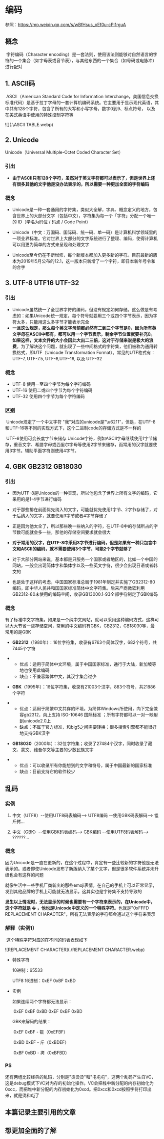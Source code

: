 # 编码

参照：https://mp.weixin.qq.com/s/wBfHsus_oEf0u-cPi1rguA

## 概念

​	字符编码（Character encoding）是一套法则，使用该法则能够对自然语言的字符的一个集合（如字母表或音节表），与其他东西的一个集合（如号码或电脉冲）进行配对

## 1. ASCII码

​	ASCII（American Standard Code for Information  Interchange，美国信息交换标准代码）是基于拉丁字母的一套计算机编码系统。它主要用于显示现代英语，其中共有128个字符，包含了所有的大写和小写字母，数字0到9、标点符号， 以及在美式英语中使用的特殊控制字符等

![](.\ASCII TABLE.webp)

## 2. Unicode

Unicode（Universal Multiple-Octet Coded Character Set）

### 引出

- **由于ASCII只有128个字符，虽然对于英文字符都可以表示了，但是世界上还有很多其他的文字他是没办法表示的，所以需要一种更加全面的字符编码**


### 概念

- Unicode是一种一套通用的字符集，类似大全解，字典、概念定义的地方，包含世界上的大部分文字（包括中文），字符集为每一个「字符」分配一个唯一的 ID（学名为码位 / 码点 / Code Point）

- Unicode（中文：万国码、国际码、统一码、单一码）是计算机科学领域里的一项业界标准。它对世界上大部分的文字系统进行了整理、编码，使得计算机可以用更为简单的方式来呈现和处理文字

- Unicode至今仍在不断增修，每个新版本都加入更多新的字符。目前最新的版本为2019年5月公布的12.1，这一版本只新增了一个字符，即日本新年号令和的合字


## 3. UTF-8 UTF16 UTF-32

### 引出

- Unicode虽然统一了全世界字符的编码，但没有规定如何存储。这么做是有考虑的：如果Unicode统一规定，每个符号就要用三个或四个字节表示，因为字符太多，只能用这么多字节才能表示完全
- **一旦这么规定，那么每个英文字母前都必然有二到三个字节是0，因为所有英文字母在ASCII中都有，都可以用一个字节表示，剩余字节位置就要补充0。如果这样，文本文件的大小会因此大出二三倍，这对于存储来说是极大的浪费**。为了解决这个问题，就出现了一些中间格式的字符集，他们被称为通用转换格式，即UTF（Unicode Transformation Format）。常见的UTF格式有：UTF-7, UTF-7.5, UTF-8,UTF-16, 以及 UTF-32

### 概念

- UTF-8  使用一至四个字节为每个字符编码
- UTF-16 使用二或四个字节为每个字符编码
- UTF-32 使用四个字节为每个字符编码

### 区别

​	Unicode规定了一个中文字符 "我"对应的unicode是"\u6211"，但是，在UTF-8和UTF-16等不同的实现方式下，这个二进制code的存储方式是不一样的

​	UTF-8使用可变长度字节来储存 Unicode字符，例如ASCII字母继续使用1字节储存，重音文字、希腊字母或西里尔字母等使用2字节来储存，而常用的汉字就要使用3字节。辅助平面字符则使用4字节。

## 4. GBK GB2312 GB18030

### 引出

- 因为UTF-8是Unicode的一种实现，所以他包含了世界上所有文字的编码，它采用的是1-4字节进行编码

- 对于那些排在前面优先纳入的文字，可能就优先使用1字节、2字节存储了，对于后纳入的文字，就要使用3字节或者4字节存储了

- 正是因为他太全了，所以那些晚一些纳入的字符，在UTF-8中的存储所占的字节数可能就会多一些，那他的存储空间要求就会很大

- **对于常用的汉字，在UTF-8中采用3字节进行编码，但是如果有一种只包含中文和ASCII的编码，就不需要使用3个字节，可能2个字节就够了**

- 对于大部分网站来说，基本都是只服务一个国家或者地区的，比如一个中国的网站，一般会出现简体字和繁体字以及一些英文字符，很少会出现日语或者韩文的

- 也是处于这样的考虑，中国国家标准总局于1981年制定并实施了GB2312-80编码，即中华人民共和国国家标准简体中文字符集。后来产商微软利用GB2312-80未使用的编码空间，收录GB13000.1-93全部字符制定了GBK编码

### 概念

​	有了标准中文字符集，如果是一个纯中文网站，就可以采用这种编码方式，这样可以大大节省一些存储空间，常用的中文编码有GBK，GB2312，GB18030等，最常用的是GBK

- **GB2312**（1980年）：16位字符集，收录有6763个简体汉字，682个符号，共7445个字符

- - 优点：适用于简体中文环境，属于中国国家标准，通行于大陆，新加坡等地也使用此编码
  - 缺点：不兼容繁体中文，其汉字集合过少

- **GBK**（1995年）：16位字符集，收录有21003个汉字，883个符号，共21886个字符

- - 优点：适用于简繁中文共存的环境，为简体Windows所使用，向下完全兼容gb2312，向上支持 ISO-10646 国际标准 ；所有字符都可以一对一映射到unicode2.0上
  - 缺点：不属于官方标准，和big5之间需要转换；很多搜索引擎都不能很好地支持GBK汉字

- **GB18030**（2000年）：32位字符集；收录了27484个汉字，同时收录了藏文、蒙文、维吾尔文等主要的少数民族文字

- - 优点：可以收录所有你能想到的文字和符号，属于中国最新的国家标准
  - 缺点：目前支持它的软件较少

## 乱码

### 实例

1. 中文（UTF8）--使用UTF8码表编码--> UTF8编码 --使用GBK码表解码--> 锟斤拷...

2. 中文（GBK）--使用GBK码表编码--> GBK编码 --使用UTF8码表解码--> ??????...

### 概念

​	因为Unicode是一直在更新的，在这个过程中，肯定有一些比较新的字符他是无法表示的。或者即使Unicode发布了新版纳入了某个文字，但是很多软件系统并未升级也会有这样的问题

​	就像生活中一些手机厂商新出的那些emoji表情，在自己的手机上可以正常显示，发到其他品牌的手机上可能就无法显示。这其实也是字符集不支持导致的

​	**发生以上情况时，无法显示的时候也需要有一个字符来表示的，在Unicode中，这个字符就是 � ，他也是Unicode中定义的一个特殊字符**。也就是"0xFFFD REPLACEMENT CHARACTER"，所有无法表示的字符都会通过这个字符来表示

### 解释（实例1）

​	这个特殊字符对应的在不同的码表表现如下

![REPLACEMENT CHARACTER](.\REPLACEMENT CHARACTER.webp)

- 特殊字符

  10进制：65533

  UTF8 16进制：0xEF 0xBF 0xBD

- 实例

  如果连续两个字符都无法显示：

  ​	0xEF 0xBF 0xBD 0xEF 0xBF 0xBD

  GBK来解码的结果：

  ​	0xEF 0xBF - 锟（0xEFBF）

  ​	0xBD 0xEF - 斤（0xBDEF）

  ​	0xBF 0xBD - 拷（0xBFBD）

### PS

​	还有两组比较经典的乱码，分别是"烫烫烫"和"屯屯屯"，这两个乱码产生自VC，这是debug模式下VC对内存的初始化操作。VC会把栈中新分配的内存初始化为0xcc，而把堆中新分配的内存初始化为0xcd。把0xcc和0xcd按照字符打印出来，就是烫和屯了

## 本篇记录主要引用的文章

[微信公众号]: https://mp.weixin.qq.com/s/wBfHsus_oEf0u-cPi1rguA	"漫画编程"

## 想更加全面的了解

[知乎]: https://www.zhihu.com/question/23374078	"盛世唐朝"